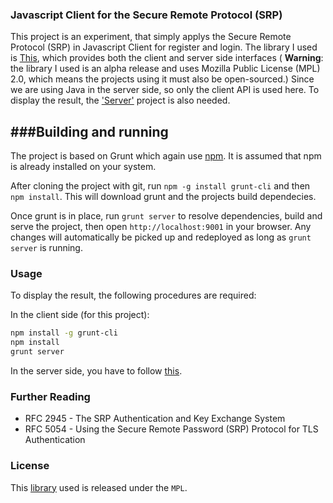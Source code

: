 ### Javascript Client for the Secure Remote Protocol (SRP)

This project is an experiment, that simply applys the Secure Remote Protocol (SRP) in Javascript Client for register and login. The library I used is [This](https://github.com/symeapp/srp-client), which provides both the client and server side interfaces ( **Warning**: the library I used is an alpha release and uses Mozilla Public License (MPL) 2.0, which means the projects using it must also be open-sourced.) Since we are using Java in the server side, so only the client API is used here. To display the result, the ['Server'](https://gitlab.nsd.uib.no/fx/srpserver) project is also needed.

###Building and running
--------------------

The project is based on Grunt which again use [npm](http://npmjs.org).  It is assumed that npm is already installed on your system.

After cloning the project with git, run `npm -g install grunt-cli` and then `npm install`. This will download grunt and the projects build dependecies.

Once grunt is in place, run `grunt server` to resolve dependencies, build and serve the project, then open `http://localhost:9001` in your browser. Any changes will automatically be picked up and redeployed as long as `grunt server` is running.

### Usage
To display the result, the following procedures are required:

In the client side (for this project):
```bash
npm install -g grunt-cli
npm install
grunt server
```
In the server side, you have to follow [this]().

### Further Reading

- RFC 2945 - The SRP Authentication and Key Exchange System
- RFC 5054 - Using the Secure Remote Password (SRP) Protocol for TLS Authentication

### License

This [library](https://github.com/symeapp/srp-client) used is released under the `MPL`.
